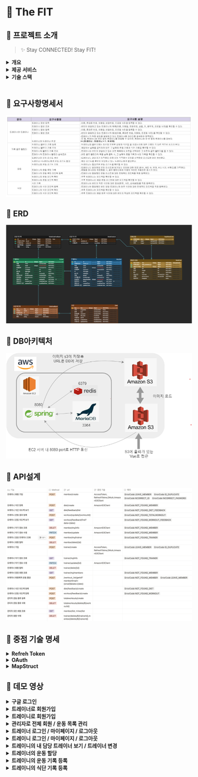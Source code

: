 # :runner: The FIT

## :muscle: 프로젝트 소개
>  :sparkles: Stay CONNECTED! Stay FIT!

<details>
<summary>
<b>개요</b>
</summary>
The FIT은 트레이너와 트레이니(회원)가 상호작용하는 플랫폼을 제공하여, 
<br>트레이너가 트레이니를 운동 및 식단 관리 측면에서 밀착 관리를 할 수 있도록 돕는 웹 애플리케이션입니다. 
</details>
<details>
<summary>
<b>제공 서비스</b>
</summary>

### :calendar: **_캘린더 (habit tracker)_**

:bow:트레이니는 각자 본인만의 캘린더를 통해서 본인의 운동 기록과 식단 기록을 확인할 수 있습니다.
<br>운동을 수행한 날과 식단을 등록한 날에는 각각 다른 색으로 표기가 됩니다.

:raising_hand:트레이너는 본인이 담당하고 있는 트레이니의 캘린더를 확인함으로써 기록을 트래킹할 수 있습니다. 

### :boxing_glove: **_운동 기록_**
:raising_hand:트레이너는 본인이 담당하고 있는 트레이니에게 운동을 할당할 수 있습니다. 
<br>후, 이에 관한 피드백을 등록할 수 있습니다.

:bow:트레이니는 트레이너가 할당한 운동을 수행함으로써 무게, 세트, 횟수 등 세세한 정보를 포함하여 운동을 기록할 수 있습니다. 
<br>후, 트레이너가 남긴 피드백을 확인할 수 있습니다.

### :green_salad: **_식단 기록_**
:bow:트레이니는 매일 식단을 사진과 상세 설명을 포함하여 등록할 수 있습니다. 

:raising_hand:트레이너는 본인이 담당하고 있는 트레이니의 식단 기록을 확인하고 
<br>후, 피드백을 남길 수 있습니다.

</details>

<details>
<summary>
<b>기술 스택</b>
</summary>
<h3>DB<h3>

<img src="https://img.shields.io/badge/mariaDB-003545?style=for-the-badge&logo=mariaDB&logoColor=white">
<img src="https://img.shields.io/badge/Redis-DC382D?style=for-the-badge&logo=Redis&logoColor=white"> 

<h3>FRONTEND<h3>

<img src="https://img.shields.io/badge/html5-E34F26?style=for-the-badge&logo=html5&logoColor=white">
<img src="https://img.shields.io/badge/javascript-F7DF1E?style=for-the-badge&logo=javascript&logoColor=black">
<img src="https://img.shields.io/badge/css-1572B6?style=for-the-badge&logo=css3&logoColor=white">
<img src="https://img.shields.io/badge/vue.js-4FC08D?style=for-the-badge&logo=vue.js&logoColor=white">
<img src="https://img.shields.io/badge/tailwindcss-skyblue?style=for-the-badge&logo=tailwindcss&logoColor=white">

<h3>BACKEND<h3>

<img src="https://img.shields.io/badge/spring-6DB33F?style=for-the-badge&logo=spring&logoColor=white">
<img src="https://img.shields.io/badge/gradle-02303A?style=for-the-badge&logo=gradle&logoColor=white">
<img src="https://img.shields.io/badge/java-007396?style=for-the-badge&logo=java&logoColor=white">

<h3>AWS<h3>

<img src="https://img.shields.io/badge/amazonaws-navy?style=for-the-badge&logo=amazonaws&logoColor=white">
<img src="https://img.shields.io/badge/amazonec2-skyblue?style=for-the-badge&logo=amazonec2&logoColor=white">
<img src="https://img.shields.io/badge/amazons3-orange?style=for-the-badge&logo=amazons3&logoColor=white">

<h3>COMMUNICATION</h3>

<img src="https://img.shields.io/badge/git-F05032?style=for-the-badge&logo=git&logoColor=white"><img src="https://img.shields.io/badge/github-181717?style=for-the-badge&logo=github&logoColor=white">
<img src="https://img.shields.io/badge/slack-purple?style=for-the-badge&logo=slack&logoColor=white">
</details>
<br>
  
## :muscle: 요구사항명세서
<img src="https://github.com/beyond-sw-camp/be03-2nd-5team-The-FIT/blob/dev/The%20FIT%20%EC%82%AC%EC%A7%84%20%EC%9E%90%EB%A3%8C/The%20FIT%20%EC%9A%94%EA%B5%AC%EC%82%AC%ED%95%AD%20%EB%AA%85%EC%84%B8%EC%84%9C.png?raw=true">

## :muscle: ERD

<img src="https://github.com/beyond-sw-camp/be03-2nd-5team-The-FIT/blob/dev/The%20FIT%20%EC%82%AC%EC%A7%84%20%EC%9E%90%EB%A3%8C/The%20FIT%20%EB%85%BC%EB%A6%AC%EC%A0%81%20ERD.png?raw=true">

## :muscle: DB아키텍처

<img src="https://github.com/beyond-sw-camp/be03-2nd-5team-The-FIT/blob/dev/The%20FIT%20%EC%82%AC%EC%A7%84%20%EC%9E%90%EB%A3%8C/The%20FIT%20DB%20%EC%95%84%ED%82%A4%ED%85%8D%EC%B3%90.png?raw=true">

## :muscle: API설계
<img src="https://github.com/beyond-sw-camp/be03-2nd-5team-The-FIT/blob/dev/The%20FIT%20%EC%82%AC%EC%A7%84%20%EC%9E%90%EB%A3%8C/The%20FIT%20API%EC%84%A4%EA%B3%84.png?raw=true">

## :muscle: 중점 기술 명세
<details>
<summary>
<b>Refreh Token</b>
</summary>
  
  ## Refreh Token 구현 방법 2가지
1. JWT 형태의 Refresh Token
    1. 토큰 자체에 데이터를 담을 수 있습니다.
    2. 데이터베이스에 별도로 액세스하지 않아도 된다는 점이 있고 따라 서버의 부하가 상대적으로 적습니다.
    3. Refresh Token 을 서버에서 제어할 수 없다는 단점
    4. Refresh Token 을 탈취당한 상황에서 토큰을 별달리 무효화 시키는 방법이 없습니다
2. JWT 형태가 아닌 Refresh Token
    1. 그 토큰을 사용자와 매핑되도록 데이터베이스에 저장
    2. Refresh Token 사용시 데이터베이스에 액세스
    3. 강제로 로그아웃 시키거나, 차단할 수 있게되고 또한 Refresh Token이 탈취되었을 경우 그 즉시 무효화시킬 수 있습니다.
    4. 
## 구현 방식
1. Access Token
    1. jwt 토큰 발급 : 페이 로더에 이메일과 유저의 role 담음
2. Refresh Token
    1. jwt 형태가 아닌 형태로 구현
    2. 유저에 관한 특정 정보를 페이로더에 담지 않음
    3. jwt로 형태로 구현하는 이유는 logged된 유저의 정보를 DB에 조회하지 않기 위함
    4. 한번 사용된 Refresh Token은 새로 발급 (RTR 방식)
    5. 발급된 RT와 AT를 모두 탈취 당했을 경우 서버에서 이를 알 수 있다.
3. Redis
    1. Key : R.T VS A.T
    2. A.T의 경우 (A.T : R.T)
    3. 그외 사용자의 정보(unique한)로 맵핑 할 경우 ( email : R.T)
</details>

<details>
<summary>
<b>OAuth</b>
</summary>
  
  ## 기본 개념
  - 권한 부여 승인을 위해 자체 생성한 Authorization Code를 전달하는 방식
  - 클라이언트가 사용자를 대신하여 특정 자원에 접근을 요청할 때 사용
  - Refresh Token의 사용이 가능한 방식
  - 
## 유저에서 권한 서버까지
1. 유저는 권한 부여 승인 요청
2. 이후 클라이언트는 권한 서버 (구글)에서 제공하는 로그인 페이지를 브라우저를 띄움
3. 이 페이지를 통해 사용자가 로그인을 하면 권한 서버는 권한 부여 승인 코드 요청 시 전달받은 redirect_url로 Authorization Code를 전달
4. Authorization Code 는 권한 서버에서 제공하는 API를 통해 Access Token 으로 교환
  
</details>
<details>
<summary>
<b>MapStruct </b>
</summary>
  
## MapStruct 사용 이유
> MapStruct는 Java bean 유형 간의 매핑 구현을 단순화하는 코드 생성기로, 다음과 같은 이점을 제공합니다:
1. 컴파일 시점에 코드를 생성하여 런타임에서 안정성을 보장합니다.
2. 다른 매핑 라이브러리보다 압도적으로 속도가 빠릅니다.
3. 반복되는 객체 매핑에서 발생할 수 있는 오류를 줄이며, 구현 코드를 자동으로 만들어주기 때문에 사용이 쉽습니다.

## 매핑 인터페이스 정의
> 엔티티와 DTO 간 매핑을 위한 인터페이스를 생성합니다. MapStruct는 이 인터페이스를 구현하는 클래스를 자동으로 생성합니다.

## 서비스 또는 컨트롤러에서 매핑 사용
Service 또는 Controller에서 Mapper 인스턴스를 사용하여 DTO와 엔티티 간의 변환을 수행합니다. 필드가 다른 경우 매핑을 하기 위해선 다음과 같이 @Mapping을 사용해서 명시해줘야 합니다.
매핑하려는 모든 컬럼들이 같다면 별도의 어노테이션으로 표시할 필요가 없지만, 만약 지정해야 하는 경우가 있다면 예시처럼 @Mapping을 이용하여 source에는 매핑값을 가지고 올 대상, target에는 매핑할 대상을 각각 작성해줍니다.
ource="trainer.id"와 같이 점(.)을 사용하는 이유는, 복합 객체 내부의 특정 필드를 지정하기 위함입니다.
> 즉, trainer 객체의 id 필드를 대상 객체의 trainerId 필드와 매핑하겠다는 의미입니다.
> 이렇게 되면 구현체는 자동으로 생성됩니다.
</details>

## :muscle: 데모 영상

<details>
<summary>
<b>구글 로그인</b>
</summary>
<img src="https://github.com/beyond-sw-camp/be03-2nd-5team-The-FIT/blob/dev/%EB%8D%B0%EB%AA%A8%20%EC%98%81%EC%83%81/0.%20%EA%B5%AC%EA%B8%80%EB%A1%9C%EA%B7%B8%EC%9D%B8.gif?raw=true">
</details>

<details>
<summary>
<b>트레이너로 회원가입</b>
</summary>
<img src="https://github.com/beyond-sw-camp/be03-2nd-5team-The-FIT/blob/dev/%EB%8D%B0%EB%AA%A8%20%EC%98%81%EC%83%81/1.%20trainer%20%ED%9A%8C%EC%9B%90%EA%B0%80%EC%9E%85.gif?raw=true">
</details>

<details>
<summary>
<b>트레이니로 회원가입</b>
</summary>
<img src="https://github.com/beyond-sw-camp/be03-2nd-5team-The-FIT/blob/dev/%EB%8D%B0%EB%AA%A8%20%EC%98%81%EC%83%81/2.%20member%20%ED%9A%8C%EC%9B%90%EA%B0%80%EC%9E%85.gif?raw=true">
</details>

<details>
<summary>
<b>관리자로 전체 회원 / 운동 목록 관리</b>
</summary>
<img src="https://github.com/beyond-sw-camp/be03-2nd-5team-The-FIT/blob/dev/%EB%8D%B0%EB%AA%A8%20%EC%98%81%EC%83%81/3.%20admin%20%EC%A0%84%EC%B2%B4%ED%9A%8C%EC%9B%90%EA%B4%80%EB%A6%AC,%20%EC%9A%B4%EB%8F%99%EB%AA%A9%EB%A1%9D%EA%B4%80%EB%A6%AC.gif?raw=true">
</details>

<details>
<summary>
<b>트레이너 로그인 / 마이페이지 / 로그아웃</b>
</summary>
<img src="https://github.com/beyond-sw-camp/be03-2nd-5team-The-FIT/blob/dev/%EB%8D%B0%EB%AA%A8%20%EC%98%81%EC%83%81/4.%20trainer%20%EB%A1%9C%EA%B7%B8%EC%9D%B8,%20%EB%82%B4%EC%A0%95%EB%B3%B4,%20%EB%A1%9C%EA%B7%B8%EC%95%84%EC%9B%83.gif?raw=true">
</details>

<details>
<summary>
<b>트레이니 로그인 / 마이페이지 / 로그아웃</b>
</summary>
<img src="https://github.com/beyond-sw-camp/be03-2nd-5team-The-FIT/blob/dev/%EB%8D%B0%EB%AA%A8%20%EC%98%81%EC%83%81/5.%20member%20%EB%A1%9C%EA%B7%B8%EC%9D%B8,%20%EB%82%B4%EC%A0%95%EB%B3%B4,%20%EB%A1%9C%EA%B7%B8%EC%95%84%EC%9B%83.gif?raw=true">
</details>

<details>
<summary>
<b>트레이니의 내 담당 트레이너 보기 / 트레이너 변경</b>
</summary>
<img src="https://github.com/beyond-sw-camp/be03-2nd-5team-The-FIT/blob/dev/%EB%8D%B0%EB%AA%A8%20%EC%98%81%EC%83%81/6.%20member%20%ED%8A%B8%EB%A0%88%EC%9D%B4%EB%84%88%EB%B3%B4%EA%B8%B0%20%EB%B0%8F%20%ED%8A%B8%EB%A0%88%EC%9D%B4%EB%84%88%20%EC%88%98%EC%A0%95.gif?raw=true">
</details>

<details>
<summary>
<b>트레이너의 운동 할당</b>
</summary>
<img src="https://github.com/beyond-sw-camp/be03-2nd-5team-The-FIT/blob/dev/%EB%8D%B0%EB%AA%A8%20%EC%98%81%EC%83%81/7.%20trainer%20%ED%8A%B8%EB%A0%88%EC%9D%B4%EB%8B%88%EC%97%90%EA%B2%8C%20%EC%9A%B4%EB%8F%99%ED%95%A0%EB%8B%B9.gif?raw=true">
</details>

<details>
<summary>
<b>트레이니의 운동 기록 등록</b>
</summary>
<img src="https://github.com/beyond-sw-camp/be03-2nd-5team-The-FIT/blob/dev/%EB%8D%B0%EB%AA%A8%20%EC%98%81%EC%83%81/8.%20member%20%EC%9A%B4%EB%8F%99%EB%93%B1%EB%A1%9D.gif?raw=true">
</details>

<details>
<summary>
<b>트레이니의 식단 기록 등록</b>
</summary>
<img src="https://github.com/beyond-sw-camp/be03-2nd-5team-The-FIT/blob/dev/%EB%8D%B0%EB%AA%A8%20%EC%98%81%EC%83%81/9.%20member%20%EC%8B%9D%EB%8B%A8%20%EB%93%B1%EB%A1%9D.gif?raw=true">
</details>

